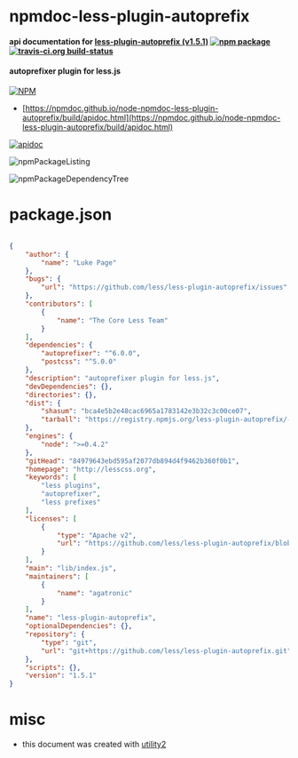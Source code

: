 # npmdoc-less-plugin-autoprefix

#### api documentation for  [less-plugin-autoprefix (v1.5.1)](http://lesscss.org)  [![npm package](https://img.shields.io/npm/v/npmdoc-less-plugin-autoprefix.svg?style=flat-square)](https://www.npmjs.org/package/npmdoc-less-plugin-autoprefix) [![travis-ci.org build-status](https://api.travis-ci.org/npmdoc/node-npmdoc-less-plugin-autoprefix.svg)](https://travis-ci.org/npmdoc/node-npmdoc-less-plugin-autoprefix)

#### autoprefixer plugin for less.js

[![NPM](https://nodei.co/npm/less-plugin-autoprefix.png?downloads=true&downloadRank=true&stars=true)](https://www.npmjs.com/package/less-plugin-autoprefix)

- [https://npmdoc.github.io/node-npmdoc-less-plugin-autoprefix/build/apidoc.html](https://npmdoc.github.io/node-npmdoc-less-plugin-autoprefix/build/apidoc.html)

[![apidoc](https://npmdoc.github.io/node-npmdoc-less-plugin-autoprefix/build/screenCapture.buildCi.browser.%252Ftmp%252Fbuild%252Fapidoc.html.png)](https://npmdoc.github.io/node-npmdoc-less-plugin-autoprefix/build/apidoc.html)

![npmPackageListing](https://npmdoc.github.io/node-npmdoc-less-plugin-autoprefix/build/screenCapture.npmPackageListing.svg)

![npmPackageDependencyTree](https://npmdoc.github.io/node-npmdoc-less-plugin-autoprefix/build/screenCapture.npmPackageDependencyTree.svg)



# package.json

```json

{
    "author": {
        "name": "Luke Page"
    },
    "bugs": {
        "url": "https://github.com/less/less-plugin-autoprefix/issues"
    },
    "contributors": [
        {
            "name": "The Core Less Team"
        }
    ],
    "dependencies": {
        "autoprefixer": "^6.0.0",
        "postcss": "^5.0.0"
    },
    "description": "autoprefixer plugin for less.js",
    "devDependencies": {},
    "directories": {},
    "dist": {
        "shasum": "bca4e5b2e48cac6965a1783142e3b32c3c00ce07",
        "tarball": "https://registry.npmjs.org/less-plugin-autoprefix/-/less-plugin-autoprefix-1.5.1.tgz"
    },
    "engines": {
        "node": ">=0.4.2"
    },
    "gitHead": "84979643ebd595af2077db894d4f9462b360f0b1",
    "homepage": "http://lesscss.org",
    "keywords": [
        "less plugins",
        "autoprefixer",
        "less prefixes"
    ],
    "licenses": [
        {
            "type": "Apache v2",
            "url": "https://github.com/less/less-plugin-autoprefix/blob/master/LICENSE"
        }
    ],
    "main": "lib/index.js",
    "maintainers": [
        {
            "name": "agatronic"
        }
    ],
    "name": "less-plugin-autoprefix",
    "optionalDependencies": {},
    "repository": {
        "type": "git",
        "url": "git+https://github.com/less/less-plugin-autoprefix.git"
    },
    "scripts": {},
    "version": "1.5.1"
}
```



# misc
- this document was created with [utility2](https://github.com/kaizhu256/node-utility2)
